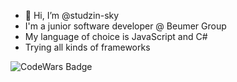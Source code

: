 - 👋 Hi, I’m @studzin-sky
- I'm a junior software developer @ Beumer Group
- My language of choice is JavaScript and C#
- Trying all kinds of frameworks

<img alt="CodeWars Badge" src="https://www.codewars.com/users/studzin-sky/badges/small">

<!---
studzin-sky/studzin-sky is a ✨ special ✨ repository because its `README.md` (this file) appears on your GitHub profile.
You can click the Preview link to take a look at your changes.
--->
